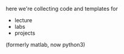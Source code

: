 
here we're collecting code and templates for
- lecture
- labs
- projects

(formerly matlab, now python3)
